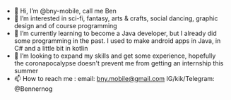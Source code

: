 - 👋 Hi, I’m @bny-mobile, call me Ben
- 👀 I’m interested in sci-fi, fantasy, arts & crafts, social dancing, graphic design and of course programming
- 🌱 I’m currently learning to become a Java developer, but I already did some programming in the past. I used to make android apps in Java, in C# and a little bit in kotlin
- 💞️ I’m looking to expand my skills and get some experience, hopefully the coronapocalypse doesn't prevent me from getting an internship this summer
- 📫 How to reach me : 
      email: bny.mobile@gmail.com
      IG/kik/Telegram: @Bennernog
      
<!---
bny-mobile/bny-mobile is a ✨ special ✨ repository because its `README.md` (this file) appears on your GitHub profile.
You can click the Preview link to take a look at your changes.
--->
